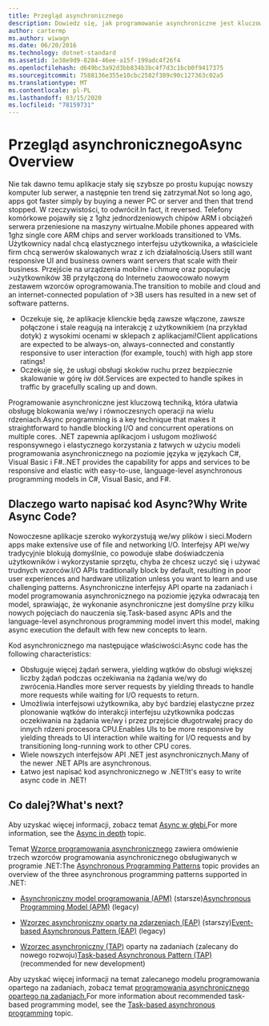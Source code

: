```yaml
---
title: Przegląd asynchronicznego
description: Dowiedz się, jak programowanie asynchroniczne jest kluczową techniką, która ułatwia obsługę blokowania we/wy i równoczesnych operacji na wielu rdzeniach.
author: cartermp
ms.author: wiwagn
ms.date: 06/20/2016
ms.technology: dotnet-standard
ms.assetid: 1e38e9d9-8284-46ee-a15f-199adc4f26f4
ms.openlocfilehash: d649bc3a92d3bb834b3bc4f7d3c1bcb0f9417375
ms.sourcegitcommit: 7588136e355e10cbc2582f389c90c127363c02a5
ms.translationtype: MT
ms.contentlocale: pl-PL
ms.lasthandoff: 03/15/2020
ms.locfileid: "78159731"
---
```

# <a name="async-overview"></a><span data-ttu-id="95d99-103">Przegląd asynchronicznego</span><span class="sxs-lookup"><span data-stu-id="95d99-103">Async Overview</span></span>

<span data-ttu-id="95d99-104">Nie tak dawno temu aplikacje stały się szybsze po prostu kupując nowszy komputer lub serwer, a następnie ten trend się zatrzymał.</span><span class="sxs-lookup"><span data-stu-id="95d99-104">Not so long ago, apps got faster simply by buying a newer PC or server and then that trend stopped.</span></span> <span data-ttu-id="95d99-105">W rzeczywistości, to odwrócił.</span><span class="sxs-lookup"><span data-stu-id="95d99-105">In fact, it reversed.</span></span> <span data-ttu-id="95d99-106">Telefony komórkowe pojawiły się z 1ghz jednordzeniowych chipów ARM i obciążeń serwera przeniesione na maszyny wirtualne.</span><span class="sxs-lookup"><span data-stu-id="95d99-106">Mobile phones appeared with 1ghz single core ARM chips and server workloads transitioned to VMs.</span></span> <span data-ttu-id="95d99-107">Użytkownicy nadal chcą elastycznego interfejsu użytkownika, a właściciele firm chcą serwerów skalowanych wraz z ich działalnością.</span><span class="sxs-lookup"><span data-stu-id="95d99-107">Users still want responsive UI and business owners want servers that scale with their business.</span></span> <span data-ttu-id="95d99-108">Przejście na urządzenia mobilne i chmurę oraz populację >użytkowników 3B przyłączoną do Internetu zaowocowało nowym zestawem wzorców oprogramowania.</span><span class="sxs-lookup"><span data-stu-id="95d99-108">The transition to mobile and cloud and an internet-connected population of >3B users has resulted in a new set of software patterns.</span></span>

- <span data-ttu-id="95d99-109">Oczekuje się, że aplikacje klienckie będą zawsze włączone, zawsze połączone i stale reagują na interakcję z użytkownikiem (na przykład dotyk) z wysokimi ocenami w sklepach z aplikacjami!</span><span class="sxs-lookup"><span data-stu-id="95d99-109">Client applications are expected to be always-on, always-connected and constantly responsive to user interaction (for example, touch) with high app store ratings!</span></span>
- <span data-ttu-id="95d99-110">Oczekuje się, że usługi obsługi skoków ruchu przez bezpiecznie skalowanie w górę iw dół.</span><span class="sxs-lookup"><span data-stu-id="95d99-110">Services are expected to handle spikes in traffic by gracefully scaling up and down.</span></span>

<span data-ttu-id="95d99-111">Programowanie asynchroniczne jest kluczową techniką, która ułatwia obsługę blokowania we/wy i równoczesnych operacji na wielu rdzeniach.</span><span class="sxs-lookup"><span data-stu-id="95d99-111">Async programming is a key technique that makes it straightforward to handle blocking I/O and concurrent operations on multiple cores.</span></span> <span data-ttu-id="95d99-112">.NET zapewnia aplikacjom i usługom możliwość responsywnego i elastycznego korzystania z łatwych w użyciu modeli programowania asynchronicznego na poziomie języka w językach C#, Visual Basic i F#.</span><span class="sxs-lookup"><span data-stu-id="95d99-112">.NET provides the capability for apps and services to be responsive and elastic with easy-to-use, language-level asynchronous programming models in C#, Visual Basic, and F#.</span></span>

## <a name="why-write-async-code"></a><span data-ttu-id="95d99-113">Dlaczego warto napisać kod Async?</span><span class="sxs-lookup"><span data-stu-id="95d99-113">Why Write Async Code?</span></span>

<span data-ttu-id="95d99-114">Nowoczesne aplikacje szeroko wykorzystują we/wy plików i sieci.</span><span class="sxs-lookup"><span data-stu-id="95d99-114">Modern apps make extensive use of file and networking I/O.</span></span> <span data-ttu-id="95d99-115">Interfejsy API we/wy tradycyjnie blokują domyślnie, co powoduje słabe doświadczenia użytkowników i wykorzystanie sprzętu, chyba że chcesz uczyć się i używać trudnych wzorców.</span><span class="sxs-lookup"><span data-stu-id="95d99-115">I/O APIs traditionally block by default, resulting in poor user experiences and hardware utilization unless you want to learn and use challenging patterns.</span></span> <span data-ttu-id="95d99-116">Asynchroniczne interfejsy API oparte na zadaniach i model programowania asynchronicznego na poziomie języka odwracają ten model, sprawiając, że wykonanie asynchroniczne jest domyślne przy kilku nowych pojęciach do nauczenia się.</span><span class="sxs-lookup"><span data-stu-id="95d99-116">Task-based async APIs and the language-level asynchronous programming model invert this model, making async execution the default with few new concepts to learn.</span></span>

<span data-ttu-id="95d99-117">Kod asynchronicznego ma następujące właściwości:</span><span class="sxs-lookup"><span data-stu-id="95d99-117">Async code has the following characteristics:</span></span>

- <span data-ttu-id="95d99-118">Obsługuje więcej żądań serwera, yielding wątków do obsługi większej liczby żądań podczas oczekiwania na żądania we/wy do zwrócenia.</span><span class="sxs-lookup"><span data-stu-id="95d99-118">Handles more server requests by yielding threads to handle more requests while waiting for I/O requests to return.</span></span>
- <span data-ttu-id="95d99-119">Umożliwia interfejsowi użytkownika, aby być bardziej elastyczne przez plonowanie wątków do interakcji interfejsu użytkownika podczas oczekiwania na żądania we/wy i przez przejście długotrwałej pracy do innych rdzeni procesora CPU.</span><span class="sxs-lookup"><span data-stu-id="95d99-119">Enables UIs to be more responsive by yielding threads to UI interaction while waiting for I/O requests and by transitioning long-running work to other CPU cores.</span></span>
- <span data-ttu-id="95d99-120">Wiele nowszych interfejsów API .NET jest asynchronicznych.</span><span class="sxs-lookup"><span data-stu-id="95d99-120">Many of the newer .NET APIs are asynchronous.</span></span>
- <span data-ttu-id="95d99-121">Łatwo jest napisać kod asynchronicznego w .NET!</span><span class="sxs-lookup"><span data-stu-id="95d99-121">It's easy to write async code in .NET!</span></span>

## <a name="whats-next"></a><span data-ttu-id="95d99-122">Co dalej?</span><span class="sxs-lookup"><span data-stu-id="95d99-122">What's next?</span></span>

<span data-ttu-id="95d99-123">Aby uzyskać więcej informacji, zobacz temat [Async w głębi.](async-in-depth.md)</span><span class="sxs-lookup"><span data-stu-id="95d99-123">For more information, see the [Async in depth](async-in-depth.md) topic.</span></span>

<span data-ttu-id="95d99-124">Temat [Wzorce programowania asynchronicznego](asynchronous-programming-patterns/index.md) zawiera omówienie trzech wzorców programowania asynchronicznego obsługiwanych w programie .NET:</span><span class="sxs-lookup"><span data-stu-id="95d99-124">The [Asynchronous Programming Patterns](asynchronous-programming-patterns/index.md) topic provides an overview of the three asynchronous programming patterns supported in .NET:</span></span>  
  
- <span data-ttu-id="95d99-125">[Asynchroniczny model programowania (APM)](asynchronous-programming-patterns/asynchronous-programming-model-apm.md) (starsze)</span><span class="sxs-lookup"><span data-stu-id="95d99-125">[Asynchronous Programming Model (APM)](asynchronous-programming-patterns/asynchronous-programming-model-apm.md) (legacy)</span></span>  
  
- <span data-ttu-id="95d99-126">[Wzorzec asynchroniczny oparty na zdarzeniach (EAP)](asynchronous-programming-patterns/event-based-asynchronous-pattern-eap.md) (starszy)</span><span class="sxs-lookup"><span data-stu-id="95d99-126">[Event-based Asynchronous Pattern (EAP)](asynchronous-programming-patterns/event-based-asynchronous-pattern-eap.md) (legacy)</span></span>  
  
- <span data-ttu-id="95d99-127">[Wzorzec asynchroniczny (TAP)](asynchronous-programming-patterns/task-based-asynchronous-pattern-tap.md) oparty na zadaniach (zalecany do nowego rozwoju)</span><span class="sxs-lookup"><span data-stu-id="95d99-127">[Task-based Asynchronous Pattern (TAP)](asynchronous-programming-patterns/task-based-asynchronous-pattern-tap.md) (recommended for new development)</span></span>  

<span data-ttu-id="95d99-128">Aby uzyskać więcej informacji na temat zalecanego modelu programowania opartego na zadaniach, zobacz temat [programowania asynchronicznego opartego na zadaniach.](parallel-programming/task-based-asynchronous-programming.md)</span><span class="sxs-lookup"><span data-stu-id="95d99-128">For more information about recommended task-based programming model, see the [Task-based asynchronous programming](parallel-programming/task-based-asynchronous-programming.md) topic.</span></span>

